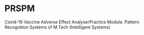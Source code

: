 # PRSPM
Covid-19 Vaccine Adverse Effect AnalyserPractice Module, Pattern Recognition Systems of M.Tech (Intelligent Systems)
